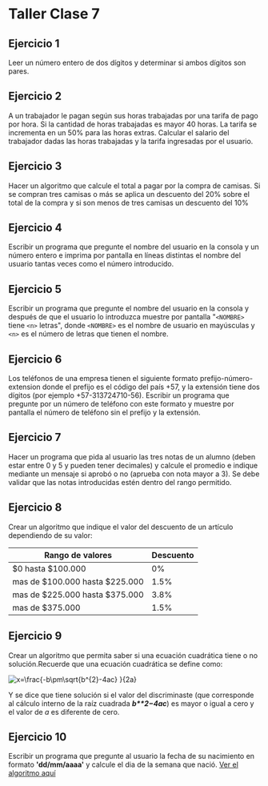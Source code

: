 # Taller Clase 7

## Ejercicio 1
Leer un número entero de dos dígitos y determinar si ambos dígitos son pares.

## Ejercicio 2
A un trabajador le pagan según sus horas trabajadas por una tarifa de pago por hora. Si la cantidad de horas trabajadas es mayor 40 horas. La tarifa se incrementa en un 50% para las horas  extras.  Calcular  el  salario  del  trabajador  dadas  las  horas  trabajadas  y  la  tarifa ingresadas por el usuario.

## Ejercicio 3
Hacer un algoritmo que calcule el total a pagar por la compra de camisas. Si se compran tres  camisas  o  más  se  aplica  un  descuento  del  20%  sobre  el  total  de  la  compra  y  si  son menos de tres camisas un descuento del 10%

## Ejercicio 4
Escribir un programa que pregunte el nombre del usuario en la consola y un número entero e imprima por pantalla en líneas distintas el nombre del usuario tantas veces como el número introducido.

## Ejercicio 5
Escribir un programa que pregunte el nombre del usuario en la consola y después de que el usuario lo introduzca muestre por pantalla "`<NOMBRE>` tiene `<n>` letras", donde `<NOMBRE>` es el nombre de usuario en mayúsculas y `<n>` es el número de letras que tienen el nombre.

## Ejercicio 6
Los teléfonos de una empresa tienen el siguiente formato prefijo-número-extension donde el prefijo es el código del país +57, y la extensión tiene dos dígitos (por ejemplo +57-313724710-56). Escribir un programa que pregunte por un número de teléfono con este formato y muestre por pantalla el número de teléfono sin el prefijo y la extensión.

## Ejercicio 7
Hacer un programa que pida al usuario las tres notas de un alumno (deben estar entre 0 y 5 y pueden tener decimales) y calcule el promedio e indique mediante un mensaje si aprobó o no (aprueba con nota mayor a 3). Se debe validar que las notas introducidas estén dentro del rango permitido.

## Ejercicio 8
Crear un algoritmo que indique el valor del descuento de un artículo dependiendo de su valor:

| Rango de valores | Descuento |
|--|--|
| $0 hasta $100.000 | 0% |
|mas de $100.000 hasta $225.000| 1.5% |
|mas de $225.000 hasta $375.000| 3.8% |
|mas de $375.000 | 1.5% |

## Ejercicio 9
Crear un algoritmo que permita saber si una ecuación cuadrática tiene o no solución.Recuerde que una ecuación cuadrática se define como:

![x=\frac{-b\pm\sqrt{b^{2}-4ac} }{2a}](https://latex.codecogs.com/svg.latex?\Large&space;x=\frac{-b\pm\sqrt{b^{2}-4ac}}{2a})

Y se dice que tiene solución si el valor del discriminaste (que corresponde al cálculo interno de la raíz cuadrada ___b**2−4ac___) es mayor o igual a cero y el valor de *a* es diferente de cero.

## Ejercicio 10
Escribir un programa que pregunte al usuario la fecha de su nacimiento en formato **'dd/mm/aaaa'** y calcule el dia de la semana que nació. [Ver el algoritmo aquí](https://www.gaussianos.com/como-calcular-que-dia-de-la-semana-fue/)